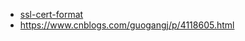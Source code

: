 - [ssl-cert-format](https://blog.freessl.cn/ssl-cert-format-introduce/)
- https://www.cnblogs.com/guogangj/p/4118605.html
